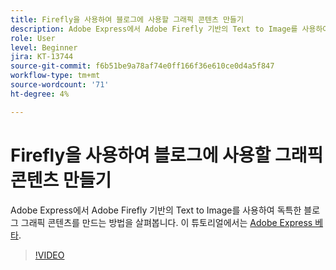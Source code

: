 ```yaml
---
title: Firefly을 사용하여 블로그에 사용할 그래픽 콘텐츠 만들기
description: Adobe Express에서 Adobe Firefly 기반의 Text to Image를 사용하여 블로그에 사용할 고유한 그래픽 콘텐츠를 만드는 방법을 살펴봅니다
role: User
level: Beginner
jira: KT-13744
source-git-commit: f6b51be9a78af74e0ff166f36e610ce0d4a5f847
workflow-type: tm+mt
source-wordcount: '71'
ht-degree: 4%

---
```


# Firefly을 사용하여 블로그에 사용할 그래픽 콘텐츠 만들기

Adobe Express에서 Adobe Firefly 기반의 Text to Image를 사용하여 독특한 블로그 그래픽 콘텐츠를 만드는 방법을 살펴봅니다. 이 튜토리얼에서는 [Adobe Express 베타](https://www.adobe.com/express/).

>[!VIDEO](https://video.tv.adobe.com/v/3422408?quality=12&learn=on&hidetitle=true)
